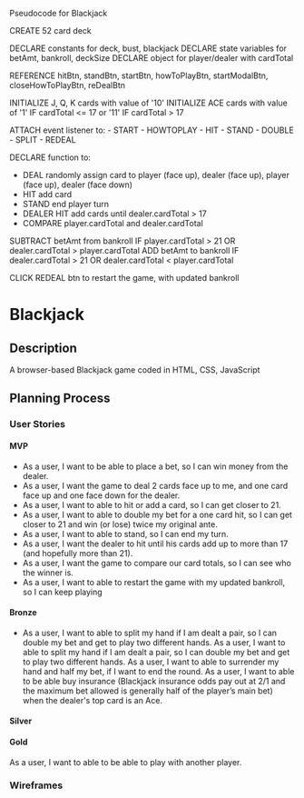 Pseudocode for Blackjack

CREATE 52 card deck

DECLARE constants for deck, bust, blackjack
DECLARE state variables for betAmt, bankroll, deckSize
DECLARE object for player/dealer with cardTotal

REFERENCE hitBtn, standBtn, startBtn, howToPlayBtn, startModalBtn, closeHowToPlayBtn, reDealBtn

INITIALIZE J, Q, K cards with value of '10'
INITIALIZE ACE cards with value of '1' IF cardTotal <= 17 or '11' IF cardTotal > 17

ATTACH event listener to: - START - HOWTOPLAY - HIT - STAND - DOUBLE - SPLIT - REDEAL

DECLARE function to:

- DEAL
  randomly assign card to player (face up), dealer (face up), player (face up), dealer (face down)
- HIT
  add card
- STAND
  end player turn
- DEALER HIT
  add cards until dealer.cardTotal > 17
- COMPARE
  player.cardTotal and dealer.cardTotal

SUBTRACT betAmt from bankroll IF player.cardTotal > 21 OR dealer.cardTotal > player.cardTotal
ADD betAmt to bankroll IF dealer.cardTotal > 21 OR dealer.cardTotal < player.cardTotal

CLICK REDEAL btn to restart the game, with updated bankroll

# Blackjack

## Description

A browser-based Blackjack game coded in HTML, CSS, JavaScript

## Planning Process

### User Stories

#### MVP

- As a user, I want to be able to place a bet, so I can win money from the dealer.
- As a user, I want the game to deal 2 cards face up to me, and one card face up and one face down for the dealer.
- As a user, I want to able to hit or add a card, so I can get closer to 21.
- As a user, I want to able to double my bet for a one card hit, so I can get closer to 21 and win (or lose) twice my original ante.
- As a user, I want to able to stand, so I can end my turn.
- As a user, I want the dealer to hit until his cards add up to more than 17 (and hopefully more than 21).
- As a user, I want the game to compare our card totals, so I can see who the winner is.
- As a user, I want to able to restart the game with my updated bankroll, so I can keep playing

#### Bronze

- As a user, I want to able to split my hand if I am dealt a pair, so I can double my bet and get to play two different hands.
  As a user, I want to able to split my hand if I am dealt a pair, so I can double my bet and get to play two different hands.
  As a user, I want to able to surrender my hand and half my bet, if I want to end the round.
  As a user, I want to able to be able buy insurance (Blackjack insurance odds pay out at 2/1 and the maximum bet allowed is generally half of the player’s main bet) when the dealer's top card is an Ace.

#### Silver

#### Gold

As a user, I want to able to be able to play with another player.

### Wireframes
